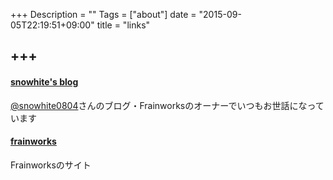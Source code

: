 +++
Description = ""
Tags = ["about"]
date = "2015-09-05T22:19:51+09:00"
title = "links"

+++
---
#### **[snowhite's blog](http://blog.snowhite.tk/)**

[@snowhite0804](https://twitter.com/snowhite0804)さんのブログ・Frainworksのオーナーでいつもお世話になっています


#### **[frainworks](http://frainworks.tk/)**

Frainworksのサイト
